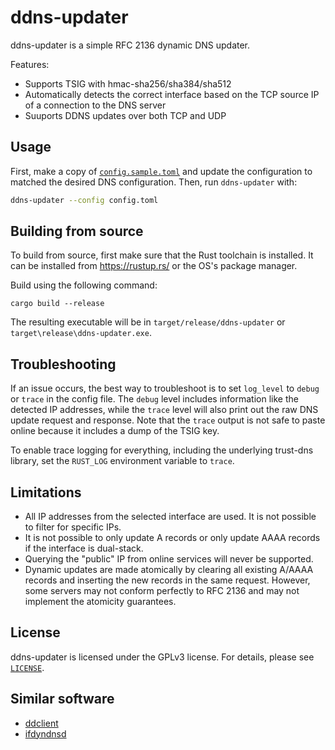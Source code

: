 # ddns-updater

ddns-updater is a simple RFC 2136 dynamic DNS updater.

Features:
* Supports TSIG with hmac-sha256/sha384/sha512
* Automatically detects the correct interface based on the TCP source IP of a connection to the DNS server
* Suuports DDNS updates over both TCP and UDP

## Usage

First, make a copy of [`config.sample.toml`](config.sample.toml) and update the configuration to matched the desired DNS configuration. Then, run `ddns-updater` with:

```bash
ddns-updater --config config.toml
```

## Building from source

To build from source, first make sure that the Rust toolchain is installed. It can be installed from https://rustup.rs/ or the OS's package manager.

Build using the following command:

```
cargo build --release
```

The resulting executable will be in `target/release/ddns-updater` or `target\release\ddns-updater.exe`.

## Troubleshooting

If an issue occurs, the best way to troubleshoot is to set `log_level` to `debug` or `trace` in the config file. The `debug` level includes information like the detected IP addresses, while the `trace` level will also print out the raw DNS update request and response. Note that the `trace` output is not safe to paste online because it includes a dump of the TSIG key.

To enable trace logging for everything, including the underlying trust-dns library, set the `RUST_LOG` environment variable to `trace`.

## Limitations

* All IP addresses from the selected interface are used. It is not possible to filter for specific IPs.
* It is not possible to only update A records or only update AAAA records if the interface is dual-stack.
* Querying the "public" IP from online services will never be supported.
* Dynamic updates are made atomically by clearing all existing A/AAAA records and inserting the new records in the same request. However, some servers may not conform perfectly to RFC 2136 and may not implement the atomicity guarantees.

## License

ddns-updater is licensed under the GPLv3 license. For details, please see [`LICENSE`](./LICENSE).

## Similar software

* [ddclient](https://github.com/ddclient/ddclient)
* [ifdyndnsd](https://github.com/astro/ifdyndnsd)
